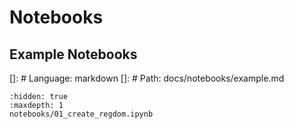 # Notebooks
## Example Notebooks
[]: # Language: markdown
[]: # Path: docs/notebooks/example.md

```{toctree}
:hidden: true
:maxdepth: 1
notebooks/01_create_regdom.ipynb
```

